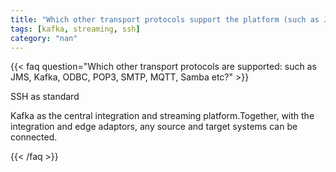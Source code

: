 ```yaml
---
title: "Which other transport protocols support the platform (such as JMS, Kafka, ODBC, POP3, SMTP, MQTT, Samba etc?"
tags: [kafka, streaming, ssh]
category: "nan"
---
```


<!-- QUESTION -->

{{< faq question="Which other transport protocols are supported: such as JMS, Kafka, ODBC, POP3, SMTP, MQTT, Samba etc?" >}}

<!-- ANSWER -->

SSH as standard

Kafka as the central integration and streaming platform.Together, with the integration and edge adaptors, any source and target systems can be connected.

{{< /faq >}}

